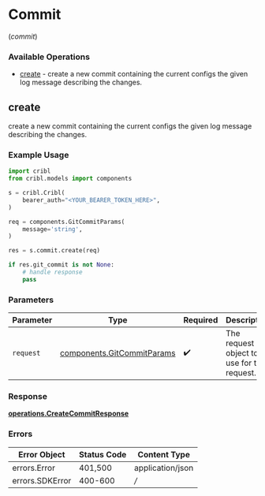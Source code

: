 # Commit
(*commit*)

### Available Operations

* [create](#create) - create a new commit containing the current configs the given log message describing the changes.

## create

create a new commit containing the current configs the given log message describing the changes.

### Example Usage

```python
import cribl
from cribl.models import components

s = cribl.Cribl(
    bearer_auth="<YOUR_BEARER_TOKEN_HERE>",
)

req = components.GitCommitParams(
    message='string',
)

res = s.commit.create(req)

if res.git_commit is not None:
    # handle response
    pass
```

### Parameters

| Parameter                                                                | Type                                                                     | Required                                                                 | Description                                                              |
| ------------------------------------------------------------------------ | ------------------------------------------------------------------------ | ------------------------------------------------------------------------ | ------------------------------------------------------------------------ |
| `request`                                                                | [components.GitCommitParams](../../models/components/gitcommitparams.md) | :heavy_check_mark:                                                       | The request object to use for the request.                               |


### Response

**[operations.CreateCommitResponse](../../models/operations/createcommitresponse.md)**
### Errors

| Error Object     | Status Code      | Content Type     |
| ---------------- | ---------------- | ---------------- |
| errors.Error     | 401,500          | application/json |
| errors.SDKError  | 400-600          | */*              |
